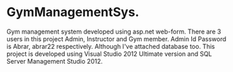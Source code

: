 # GymManagementSys.
Gym management system developed using asp.net web-form.
There are 3 users in this project Admin, Instructor and Gym member.
Admin Id Password is Abrar, abrar22 respectively. Although I've attached database too.
This project is developed using Visual Studio 2012 Ultimate version and SQL Server Management Studio 2012.
